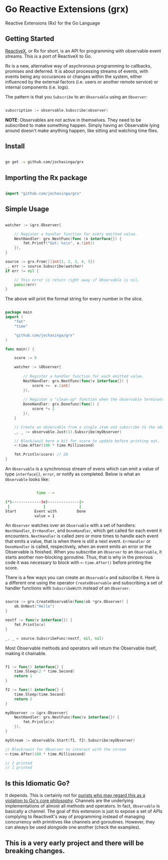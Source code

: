 # Go Reactive Extensions (grx)
Reactive Extensions (Rx) for the Go Language

## Getting Started
[ReactiveX](http://reactivex.io/), or Rx for short, is an API for programming with observable event streams. This is a port of ReactiveX to Go.

Rx is a new, alternative way of asychronous programming to callbacks, promises and deferred. It is about processing streams of events, with events being any occurances or changes within the system, either influenced by the external factors (i.e. users or another remote service) or internal components (i.e. logs).

The pattern is that you `Subscribe` to an `Observable` using an `Observer`:

```go

subscription := observable.Subscribe(observer)

```

**NOTE**: Observables are not active in themselves. They need to be subscribed to make something happen. Simply having an Observable lying around doesn't make anything happen, like sitting and watching time flies.

## Install

```bash

go get -u github.com/jochasinga/grx

```

## Importing the Rx package
```go

import "github.com/jochasinga/grx"

```
## Simple Usage
```go

watcher := &grx.Observer{

	// Register a handler function for every emitted value.
	NextHandler: grx.NextFunc(func (x interface{}) {
		fmt.Printf("Got: %s\n", x.(int))
	}),
}

source := grx.From([]int{1, 2, 3, 4, 5})
_, err := source.Subscribe(watcher)
if err != nil {

	// This error is return right away if Observable is nil.
	panic(err)
}

```

The above will print the format string for every number in the slice.

```go

package main
import (
	"fmt"
	"time"

	"github.com/jochasinga/grx"
)

func main() {

	score := 9

	watcher := &Observer{
	
		// Register a handler function for each emitted value.
		NextHandler: grx.NextFunc(func(v interface{}) {
			score +=  v.(int)
		}),
		
		// Register a "clean-up" function when the observable terminates.
		DoneHandler: grx.Donefunc(func() {
			score *= 2
		}),
	}

	// Create an observable from a single item and subscribe to the observer.
	_, _ := observable.Just(1).Subscribe(myObserver)

	// Block/wait here a bit for score to update before printing out.
	<-time.After(100 * time.Millisecond)

	fmt.Println(score) // 20
}

```

An `Observable` is a synchronous stream of evens which can emit a value of type `interface{}`, `error`,
or notify as completed. Below is what an `Observable` looks like:

```bash

              time -->

(*)-------------(e)--------------|>
 |               |               |
Start        Event with         Done
             value = 1

```

An `Observer` watches over an `Observable` with a set of handlers: `NextHandler`, `ErrHandler`, and `DoneHandler`, which get called for each event it encounters. `NextHandler` is called zero or more times to handle each event that emits a value, that is when there is still a next event. `ErrHandler` or `DoneHandler` is called, respectively, when an event emits an error or the Observable is finished. When you subscribe an `Observer` to an `Observable`, it starts another non-blocking goroutine. Thus, that is why in the previous code it was necessary to block with `<-time.After()` before printing the score.

There is a few ways you can create an `Observable` and subscribe it. Here is a different one using the operator `CreateObservable` and subscribing a set of handler functions with `SubscribeWith` instead of an `Observer`.

```go

source := grx.CreateObservable(func(ob *grx.Observer) {
	ob.OnNext("Hello")
}

nextf := func(v interface{}) { 
	fmt.Println(v)
}

_, _ = source.SubscribeFunc(nextf, nil, nil)


```
Most Observable methods and operators will return the Observable itself, making it chainable.

```go

f1 := func() interface{} {
	time.Sleep(2 * time.Second)
	return 1 
}

f2 := func() interface{} {
	time.Sleep(time.Second)
	return 2
}

myObserver := &grx.Observer{
	NextHandler: grx.NextFunc(func(v interface{}) { 
		fmt.Println(v) 
	}),
}

myStream := observable.Start(f1, f2).Subscribe(myObserver)

// Block/wait for Observer to interact with the stream
<-time.After(100 * time.Millisecond)

// 2 printed
// 1 printed

```

## Is this Idiomatic Go?
It depends. This is certainly not for [purists who may regard this as a violation
to Go's core philosophy](https://www.reddit.com/r/golang/comments/5d1erq/reactive_extension_for_go/). 
Channels are the underlying implementations of almost all methods and operators. 
In fact, `Observable` is basically a channel. The goal of this extension is just to expose
a set of APIs complying to ReactiveX's way of programming instead of managing concurrency with
primitives like channels and goroutines. However, they can always be used alongside one another 
(check the examples).

## This is a very early project and there will be breaking changes.
